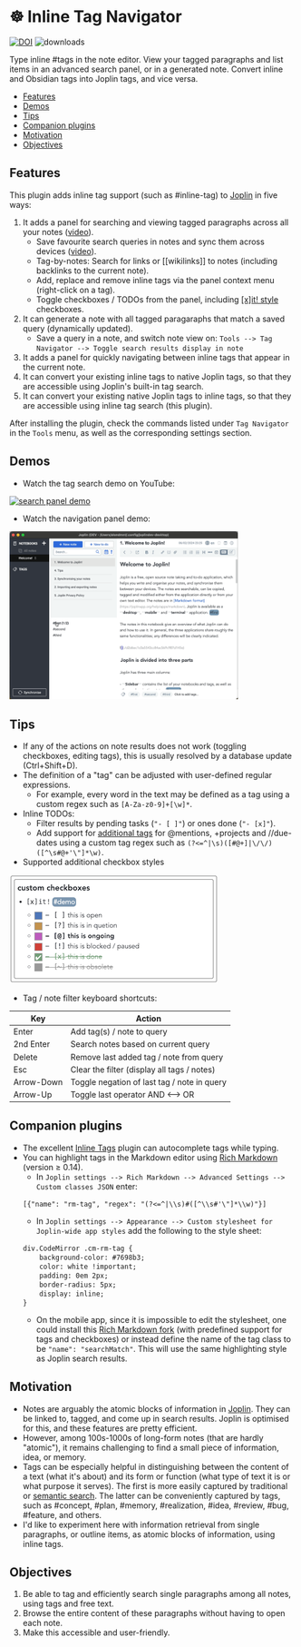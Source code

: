 # ☸️ Inline Tag Navigator

[![DOI](https://zenodo.org/badge/753598497.svg)](https://zenodo.org/doi/10.5281/zenodo.10701718) ![downloads](https://img.shields.io/badge/dynamic/json?color=brightgreen&label=downloads&query=%24.totalDownloads&url=https%3A%2F%2Fjoplin-plugin-downloads.vercel.app%2Fapi%3Fplugin%3Djoplin.plugin.alondmnt.tag-navigator)

Type inline #tags in the note editor. View your tagged paragraphs and list items in an advanced search panel, or in a generated note. Convert inline and Obsidian tags into Joplin tags, and vice versa.

- [Features](#features)
- [Demos](#demos)
- [Tips](#tips)
- [Companion plugins](#companion-plugins)
- [Motivation](#motivation)
- [Objectives](#objectives)

## Features

This plugin adds inline tag support (such as #inline-tag) to [Joplin](https://joplinapp.org) in five ways:

1. It adds a panel for searching and viewing tagged paragraphs across all your notes ([video](https://www.youtube.com/watch?v=im0zjQFoXb0)).
    - Save favourite search queries in notes and sync them across devices ([video](https://www.youtube.com/watch?v=xIBZl2Ala9A)).
    - Tag-by-notes: Search for links or [[wikilinks]] to notes (including backlinks to the current note).
    - Add, replace and remove inline tags via the panel context menu (right-click on a tag).
    - Toggle checkboxes / TODOs from the panel, including [[x]it! style](https://xit.jotaen.net) checkboxes.
2. It can generate a note with all tagged paragaraphs that match a saved query (dynamically updated).
    - Save a query in a note, and switch note view on: `Tools --> Tag Navigator --> Toggle search results display in note` 
3. It adds a panel for quickly navigating between inline tags that appear in the current note.
4. It can convert your existing inline tags to native Joplin tags, so that they are accessible using Joplin's built-in tag search.
5. It can convert your existing native Joplin tags to inline tags, so that they are accessible using inline tag search (this plugin).

After installing the plugin, check the commands listed under `Tag Navigator` in the `Tools` menu, as well as the corresponding settings section.

## Demos

- Watch the tag search demo on YouTube:

<a href="https://www.youtube.com/watch?v=im0zjQFoXb0"><img src="https://img.youtube.com/vi/im0zjQFoXb0/hqdefault.jpg" width="80%" title="search panel demo"></a>

- Watch the navigation panel demo:

<img src="img/tag-navigator.gif" width="80%" title="navigation panel demo">

## Tips

- If any of the actions on note results does not work (toggling checkboxes, editing tags), this is usually resolved by a database update (Ctrl+Shift+D).
- The definition of a "tag" can be adjusted with user-defined regular expressions.
    - For example, every word in the text may be defined as a tag using a custom regex such as `[A-Za-z0-9]+[\w]*`.
- Inline TODOs:
    - Filter results by pending tasks (`"- [ ]"`) or ones done (`"- [x]"`).
    - Add support for [additional tags](https://github.com/CalebJohn/joplin-inline-todo?tab=readme-ov-file#confluence-style) for @mentions, +projects and //due-dates using a custom tag regex such as `(?<=^|\s)([#@+]|\/\/)([^\s#@+'\"]*\w)`.
- Supported additional checkbox styles

![custom checkboxes](img/checkboxes.png)

- Tag / note filter keyboard shortcuts:

| Key | Action |
| --- | ------ |
| Enter | Add tag(s) / note to query |
| 2nd Enter | Search notes based on current query |
| Delete | Remove last added tag / note from query |
| Esc | Clear the filter (display all tags / notes) |
| Arrow-Down | Toggle negation of last tag / note in query |
| Arrow-Up | Toggle last operator AND <--> OR |

## Companion plugins

- The excellent [Inline Tags](https://github.com/roman-r-m/joplin-inline-tags-plugin) plugin can autocomplete tags while typing.
- You can highlight tags in the Markdown editor using [Rich Markdown](https://github.com/CalebJohn/joplin-rich-markdown) (version ≥ 0.14).
    - In `Joplin settings --> Rich Markdown --> Advanced Settings --> Custom classes JSON` enter:
    ```
    [{"name": "rm-tag", "regex": "(?<=^|\\s)#([^\\s#'\"]*\\w)"}]
    ```
    - In `Joplin settings --> Appearance --> Custom stylesheet for Joplin-wide app styles` add the following to the style sheet:
    ```
    div.CodeMirror .cm-rm-tag {
        background-color: #7698b3;
        color: white !important;
        padding: 0em 2px;
        border-radius: 5px;
        display: inline;
    }
    ```
    - On the mobile app, since it is impossible to edit the stylesheet, one could install this [Rich Markdown fork](https://github.com/alondmnt/joplin-rich-markdown/releases/tag/v0.15-mobile-style-v1) (with predefined support for tags and checkboxes) or instead define the name of the tag class to be `"name": "searchMatch"`. This will use the same highlighting style as Joplin search results.

## Motivation

- Notes are arguably the atomic blocks of information in [Joplin](https://joplinapp.org). They can be linked to, tagged, and come up in search results. Joplin is optimised for this, and these features are pretty efficient.
- However, among 100s-1000s of long-form notes (that are hardly "atomic"), it remains challenging to find a small piece of information, idea, or memory.
- Tags can be especially helpful in distinguishing between the content of a text (what it's about) and its form or function (what type of text it is or what purpose it serves). The first is more easily captured by traditional or [semantic search](https://github.com/alondmnt/joplin-plugin-jarvis). The latter can be conveniently captured by tags, such as #concept, #plan, #memory, #realization, #idea, #review, #bug, #feature, and others.
- I'd like to experiment here with information retrieval from single paragraphs, or outline items, as atomic blocks of information, using inline tags.

## Objectives

1. Be able to tag and efficiently search single paragraphs among all notes, using tags and free text.
2. Browse the entire content of these paragraphs without having to open each note.
3. Make this accessible and user-friendly.
